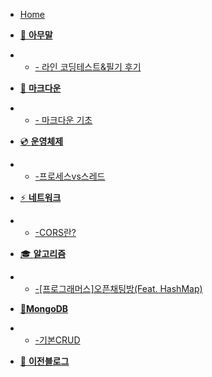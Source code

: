 - [Home](_coverpage.md)

- [🐴 **아무말**]()
- - [- 라인 코딩테스트&필기 후기](./tmi/lineTest.md)

- [📌 **마크다운**]()
- - [- 마크다운 기초](./markdown/00_markdown_basic.md)

- [💿 **운영체제**]()
- - [-프로세스vs스레드](./OS/threadVsProcess.md)

- [⚡️ **네트워크**]()
- - [-CORS란?](./network/cors.md)

- [🎓 **알고리즘**]()
- - [-[프로그래머스]오픈채팅방(Feat. HashMap)](./algorithm/open_chatting.md)

- [🍋**MongoDB**]()
- - [-기본CRUD](./mongodb/CRUD.md)

- [🙈 **이전블로그**](https://lizarmong-water.tistory.com/)